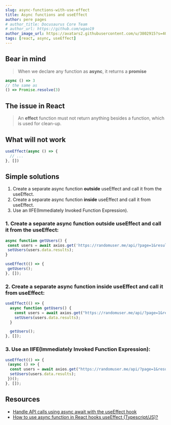 ```yaml
---
slug: async-functions-with-use-effect
title: Async functions and useEffect
author: pere pages
# author_title: Docusaurus Core Team
# author_url: https://github.com/wgao19
author_image_url: https://avatars2.githubusercontent.com/u/3802915?s=400&v=4
tags: [react, async, useEffect]
---
```


## Bear in mind

> When we declare any function as **async**, it returns a **promise**

```js
async () => 3
// the same as
() => Promise.resolve(3)
```

## The issue in React

> An **effect** function must not return anything besides a function, which is used for clean-up.

## What will not work

```js
useEffect(async () => {
  // ...
}, [])
```

## Simple solutions

1. Create a separate async function **outside** useEffect and call it from the useEffect.
2. Create a separate async function **inside** useEffect and call it from useEffect.
3. Use an IIFE(Immediately Invoked Function Expression).


### 1. Create a separate async function outside useEffect and call it from the useEffect:

```js
async function getUsers() {
 const users = await axios.get('https://randomuser.me/api/?page=1&results=10&nat=us');
 setUsers(users.data.results);
}

useEffect(() => {
 getUsers();
}, []);
```

### 2. Create a separate async function inside useEffect and call it from useEffect:

```js
useEffect(() => {
  async function getUsers() {
    const users = await axios.get("https://randomuser.me/api/?page=1&results=10&nat=us");
    setUsers(users.data.results);
  }

  getUsers();
}, []);
```

### 3. Use an IIFE(Immediately Invoked Function Expression):

```js
useEffect(() => {
 (async () => {
  const users = await axios.get("https://randomuser.me/api/?page=1&results=10&nat=us");
  setUsers(users.data.results);
 })();
}, []);
```

## Resources

- [Handle API calls using async await with the useEffect hook](https://medium.com/javascript-in-plain-english/handling-api-calls-using-async-await-in-useeffect-hook-990fb4ae423)
- [How to use async function in React hooks useEffect (Typescript/JS)?](https://medium.com/javascript-in-plain-english/how-to-use-async-function-in-react-hook-useeffect-typescript-js-6204a788a435)
